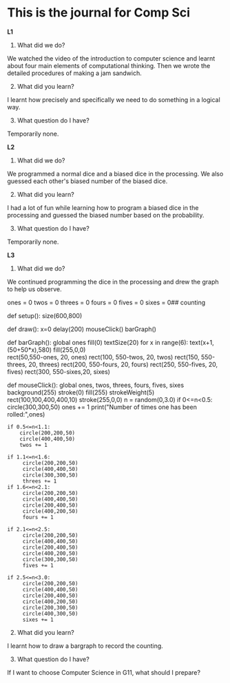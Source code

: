 # This is the journal for Comp Sci
**L1**

1. What did we do?

  We watched the video of the introduction to computer science and learnt about four main elements of computational thinking.   Then we wrote the detailed procedures of making a jam sandwich.
  
2. What did you learn?

  I learnt how precisely and specifically we need to do something in a logical way.  
  
3. What question do I have?

  
  Temporarily none.
  
**L2**

1. What did we do?

We programmed a normal dice and a biased dice in the processing. We also guessed each other's biased number of the biased dice.

2. What did you learn?

I had a lot of fun while learning how to program a biased dice in the processing and guessed the biased number based on the probability.

3. What question do I have?

Temporarily none.

**L3**

1. What did we do?

We continued programming the dice in the processing and drew the graph to help us observe.

ones = 0
twos = 0
threes = 0
fours = 0
fives = 0
sixes = 0## counting

def setup():
    size(600,800)

def draw():
    x=0
    delay(200)
    mouseClick()
    barGraph()
    
def barGraph():
    global ones
    fill(0)
    textSize(20)
    for x in range(6):
        text(x+1,(50+50*x),580)
    fill(255,0,0)    
    rect(50,550-ones, 20, ones)
    rect(100, 550-twos, 20, twos)
    rect(150, 550-threes, 20, threes)
    rect(200, 550-fours, 20, fours)
    rect(250, 550-fives, 20, fives)
    rect(300, 550-sixes,20, sixes)

    
    
    
def mouseClick():
    global ones, twos, threes, fours, fives, sixes
    background(255)
    stroke(0)
    fill(255)
    strokeWeight(5)
    rect(100,100,400,400,10)
    stroke(255,0,0)
    n = random(0,3.0)
    if 0<=n<0.5:
        circle(300,300,50)
        ones += 1
        print("Number of times one has been rolled:",ones)
    
    if 0.5<=n<1.1:
        circle(200,200,50)
        circle(400,400,50)
        twos += 1
        
    if 1.1<=n<1.6:
         circle(200,200,50)
         circle(400,400,50)         
         circle(300,300,50)
         threes += 1
    if 1.6<=n<2.1:
         circle(200,200,50)
         circle(400,400,50)
         circle(200,400,50)
         circle(400,200,50)
         fours += 1
         
    if 2.1<=n<2.5:
         circle(200,200,50)
         circle(400,400,50)
         circle(200,400,50)
         circle(400,200,50)
         circle(300,300,50)
         fives += 1
         
    if 2.5<=n<3.0:
         circle(200,200,50)
         circle(400,400,50)
         circle(200,400,50)
         circle(400,200,50)
         circle(200,300,50)
         circle(400,300,50)
         sixes += 1 
          
2. What did you learn?

I learnt how to draw a bargraph to record the counting.

3. What question do I have?

If I want to choose Computer Science in G11, what should I prepare?
         
            


